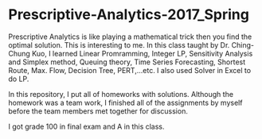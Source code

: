 # Prescriptive-Analytics-2017_Spring
Prescriptive Analytics is like playing a mathematical trick then you find the optimal solution. This is interesting
to me. In this class taught by Dr. Ching-Chung Kuo, I learned Linear Promramming, Integer LP, Sensitivity Analysis 
and Simplex method, Queuing theory, Time Series Forecasting, Shortest Route, Max. Flow, Decision Tree, PERT,...etc. 
I also used Solver in Excel to do LP. 

In this repository, I put all of homeworks with solutions. Although the homework was a team work, I finished all 
of the assignments by myself before the team members met together for discussion. 

I got grade 100 in final exam and A in this class. 

